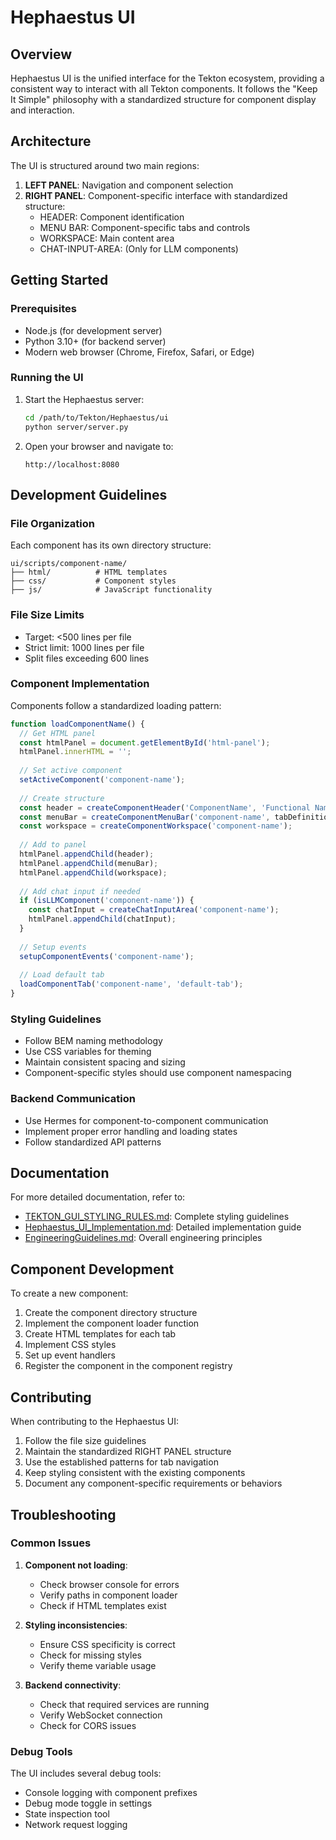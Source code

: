 # Hephaestus UI

## Overview

Hephaestus UI is the unified interface for the Tekton ecosystem, providing a consistent way to interact with all Tekton components. It follows the "Keep It Simple" philosophy with a standardized structure for component display and interaction.

## Architecture

The UI is structured around two main regions:

1. **LEFT PANEL**: Navigation and component selection
2. **RIGHT PANEL**: Component-specific interface with standardized structure:
   - HEADER: Component identification
   - MENU BAR: Component-specific tabs and controls
   - WORKSPACE: Main content area
   - CHAT-INPUT-AREA: (Only for LLM components)

## Getting Started

### Prerequisites

- Node.js (for development server)
- Python 3.10+ (for backend server)
- Modern web browser (Chrome, Firefox, Safari, or Edge)

### Running the UI

1. Start the Hephaestus server:
   ```bash
   cd /path/to/Tekton/Hephaestus/ui
   python server/server.py
   ```

2. Open your browser and navigate to:
   ```
   http://localhost:8080
   ```

## Development Guidelines

### File Organization

Each component has its own directory structure:

```
ui/scripts/component-name/
├── html/          # HTML templates
├── css/           # Component styles
├── js/            # JavaScript functionality
```

### File Size Limits

- Target: <500 lines per file
- Strict limit: 1000 lines per file
- Split files exceeding 600 lines

### Component Implementation

Components follow a standardized loading pattern:

```javascript
function loadComponentName() {
  // Get HTML panel
  const htmlPanel = document.getElementById('html-panel');
  htmlPanel.innerHTML = '';
  
  // Set active component
  setActiveComponent('component-name');
  
  // Create structure
  const header = createComponentHeader('ComponentName', 'Functional Name');
  const menuBar = createComponentMenuBar('component-name', tabDefinitions);
  const workspace = createComponentWorkspace('component-name');
  
  // Add to panel
  htmlPanel.appendChild(header);
  htmlPanel.appendChild(menuBar);
  htmlPanel.appendChild(workspace);
  
  // Add chat input if needed
  if (isLLMComponent('component-name')) {
    const chatInput = createChatInputArea('component-name');
    htmlPanel.appendChild(chatInput);
  }
  
  // Setup events
  setupComponentEvents('component-name');
  
  // Load default tab
  loadComponentTab('component-name', 'default-tab');
}
```

### Styling Guidelines

- Follow BEM naming methodology
- Use CSS variables for theming
- Maintain consistent spacing and sizing
- Component-specific styles should use component namespacing

### Backend Communication

- Use Hermes for component-to-component communication
- Implement proper error handling and loading states
- Follow standardized API patterns

## Documentation

For more detailed documentation, refer to:

- [TEKTON_GUI_STYLING_RULES.md](/TEKTON_GUI_STYLING_RULES.md): Complete styling guidelines
- [Hephaestus_UI_Implementation.md](/MetaData/TektonDocumentation/DeveloperGuides/Hephaestus_UI_Implementation.md): Detailed implementation guide
- [EngineeringGuidelines.md](/MetaData/TektonDocumentation/DeveloperGuides/EngineeringGuidelines.md): Overall engineering principles

## Component Development

To create a new component:

1. Create the component directory structure
2. Implement the component loader function
3. Create HTML templates for each tab
4. Implement CSS styles
5. Set up event handlers
6. Register the component in the component registry

## Contributing

When contributing to the Hephaestus UI:

1. Follow the file size guidelines
2. Maintain the standardized RIGHT PANEL structure
3. Use the established patterns for tab navigation
4. Keep styling consistent with the existing components
5. Document any component-specific requirements or behaviors

## Troubleshooting

### Common Issues

1. **Component not loading**:
   - Check browser console for errors
   - Verify paths in component loader
   - Check if HTML templates exist

2. **Styling inconsistencies**:
   - Ensure CSS specificity is correct
   - Check for missing styles
   - Verify theme variable usage

3. **Backend connectivity**:
   - Check that required services are running
   - Verify WebSocket connection
   - Check for CORS issues

### Debug Tools

The UI includes several debug tools:

- Console logging with component prefixes
- Debug mode toggle in settings
- State inspection tool
- Network request logging